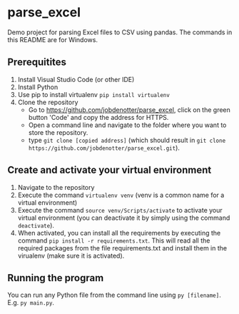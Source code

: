 # parse_excel

Demo project for parsing Excel files to CSV using pandas. The commands in this README are for Windows.

## Prerequitites

1. Install Visual Studio Code (or other IDE)
2. Install Python
3. Use pip to install virtualenv `pip install virtualenv`
4. Clone the repository
   - Go to https://github.com/jobdenotter/parse_excel, click on the green button 'Code' and copy the address for HTTPS.
   - Open a command line and navigate to the folder where you want to store the repository.
   - type `git clone [copied address]` (which should result in `git clone https://github.com/jobdenotter/parse_excel.git`).

## Create and activate your virtual environment

1. Navigate to the repository
2. Execute the command `virtualenv venv` (venv is a common name for a virtual environment)
3. Execute the command `source venv/Scripts/activate` to activate your virtual environment (you can deactivate it by simply using the command `deactivate`).
4. When activated, you can install all the requirements by executing the command `pip install -r requirements.txt`. This will read all the required packages from the file requirements.txt and install them in the virualenv (make sure it is activated).

## Running the program

You can run any Python file from the command line using `py [filename]`. E.g. `py main.py`.
